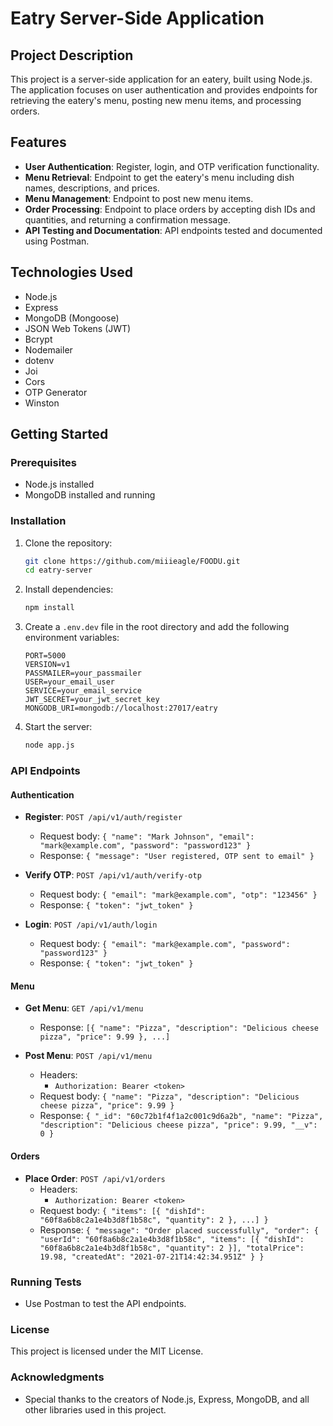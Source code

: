 # Eatry Server-Side Application

## Project Description

This project is a server-side application for an eatery, built using Node.js. The application focuses on user authentication and provides endpoints for retrieving the eatery's menu, posting new menu items, and processing orders.

## Features

- **User Authentication**: Register, login, and OTP verification functionality.
- **Menu Retrieval**: Endpoint to get the eatery's menu including dish names, descriptions, and prices.
- **Menu Management**: Endpoint to post new menu items.
- **Order Processing**: Endpoint to place orders by accepting dish IDs and quantities, and returning a confirmation message.
- **API Testing and Documentation**: API endpoints tested and documented using Postman.

## Technologies Used

- Node.js
- Express
- MongoDB (Mongoose)
- JSON Web Tokens (JWT)
- Bcrypt
- Nodemailer
- dotenv
- Joi
- Cors
- OTP Generator
- Winston

## Getting Started

### Prerequisites

- Node.js installed
- MongoDB installed and running

### Installation

1. Clone the repository:
    ```sh
    git clone https://github.com/miiieagle/FOODU.git
    cd eatry-server
    ```

2. Install dependencies:
    ```sh
    npm install
    ```

3. Create a `.env.dev` file in the root directory and add the following environment variables:
    ```plaintext
    PORT=5000
    VERSION=v1
    PASSMAILER=your_passmailer
    USER=your_email_user
    SERVICE=your_email_service
    JWT_SECRET=your_jwt_secret_key
    MONGODB_URI=mongodb://localhost:27017/eatry
    ```

4. Start the server:
    ```sh
    node app.js
    ```

### API Endpoints

#### Authentication

- **Register**: `POST /api/v1/auth/register`
    - Request body: `{ "name": "Mark Johnson", "email": "mark@example.com", "password": "password123" }`
    - Response: `{ "message": "User registered, OTP sent to email" }`

- **Verify OTP**: `POST /api/v1/auth/verify-otp`
    - Request body: `{ "email": "mark@example.com", "otp": "123456" }`
    - Response: `{ "token": "jwt_token" }`

- **Login**: `POST /api/v1/auth/login`
    - Request body: `{ "email": "mark@example.com", "password": "password123" }`
    - Response: `{ "token": "jwt_token" }`

#### Menu

- **Get Menu**: `GET /api/v1/menu`
    - Response: `[{ "name": "Pizza", "description": "Delicious cheese pizza", "price": 9.99 }, ...]`

- **Post Menu**: `POST /api/v1/menu`
    - Headers: 
        - `Authorization: Bearer <token>`
    - Request body: `{ "name": "Pizza", "description": "Delicious cheese pizza", "price": 9.99 }`
    - Response: `{ "_id": "60c72b1f4f1a2c001c9d6a2b", "name": "Pizza", "description": "Delicious cheese pizza", "price": 9.99, "__v": 0 }`

#### Orders

- **Place Order**: `POST /api/v1/orders`
    - Headers: 
        - `Authorization: Bearer <token>`
    - Request body: `{ "items": [{ "dishId": "60f8a6b8c2a1e4b3d8f1b58c", "quantity": 2 }, ...] }`
    - Response: `{ "message": "Order placed successfully", "order": { "userId": "60f8a6b8c2a1e4b3d8f1b58c", "items": [{ "dishId": "60f8a6b8c2a1e4b3d8f1b58c", "quantity": 2 }], "totalPrice": 19.98, "createdAt": "2021-07-21T14:42:34.951Z" } }`

### Running Tests

- Use Postman to test the API endpoints.

### License

This project is licensed under the MIT License.

### Acknowledgments

- Special thanks to the creators of Node.js, Express, MongoDB, and all other libraries used in this project.
